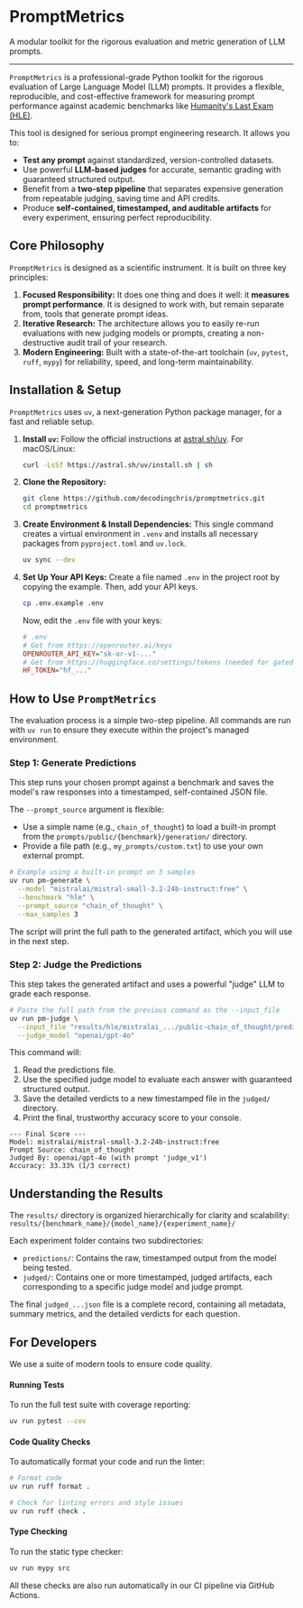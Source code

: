 # PromptMetrics

A modular toolkit for the rigorous evaluation and metric generation of LLM prompts.

---

`PromptMetrics` is a professional-grade Python toolkit for the rigorous evaluation of Large Language Model (LLM) prompts. It provides a flexible, reproducible, and cost-effective framework for measuring prompt performance against academic benchmarks like [Humanity's Last Exam (HLE)](https://huggingface.co/datasets/cais/hle).

This tool is designed for serious prompt engineering research. It allows you to:
-   **Test any prompt** against standardized, version-controlled datasets.
-   Use powerful **LLM-based judges** for accurate, semantic grading with guaranteed structured output.
-   Benefit from a **two-step pipeline** that separates expensive generation from repeatable judging, saving time and API credits.
-   Produce **self-contained, timestamped, and auditable artifacts** for every experiment, ensuring perfect reproducibility.

## Core Philosophy

`PromptMetrics` is designed as a scientific instrument. It is built on three key principles:
1.  **Focused Responsibility:** It does one thing and does it well: it **measures prompt performance**. It is designed to work with, but remain separate from, tools that generate prompt ideas.
2.  **Iterative Research:** The architecture allows you to easily re-run evaluations with new judging models or prompts, creating a non-destructive audit trail of your research.
3.  **Modern Engineering:** Built with a state-of-the-art toolchain (`uv`, `pytest`, `ruff`, `mypy`) for reliability, speed, and long-term maintainability.

## Installation & Setup

`PromptMetrics` uses `uv`, a next-generation Python package manager, for a fast and reliable setup.

1.  **Install `uv`:**
    Follow the official instructions at [astral.sh/uv](https://astral.sh/uv). For macOS/Linux:
    ```bash
    curl -LsSf https://astral.sh/uv/install.sh | sh
    ```

2.  **Clone the Repository:**
    ```bash
    git clone https://github.com/decodingchris/promptmetrics.git
    cd promptmetrics
    ```

3.  **Create Environment & Install Dependencies:**
    This single command creates a virtual environment in `.venv` and installs all necessary packages from `pyproject.toml` and `uv.lock`.
    ```bash
    uv sync --dev
    ```

4.  **Set Up Your API Keys:**
    Create a file named `.env` in the project root by copying the example. Then, add your API keys.
    ```bash
    cp .env.example .env
    ```
    Now, edit the `.env` file with your keys:
    ```ini
    # .env
    # Get from https://openrouter.ai/keys
    OPENROUTER_API_KEY="sk-or-v1-..."
    # Get from https://huggingface.co/settings/tokens (needed for gated datasets)
    HF_TOKEN="hf_..."
    ```

## How to Use `PromptMetrics`

The evaluation process is a simple two-step pipeline. All commands are run with `uv run` to ensure they execute within the project's managed environment.

### Step 1: Generate Predictions

This step runs your chosen prompt against a benchmark and saves the model's raw responses into a timestamped, self-contained JSON file.

The `--prompt_source` argument is flexible:
-   Use a simple name (e.g., `chain_of_thought`) to load a built-in prompt from the `prompts/public/{benchmark}/generation/` directory.
-   Provide a file path (e.g., `my_prompts/custom.txt`) to use your own external prompt.

```bash
# Example using a built-in prompt on 3 samples
uv run pm-generate \
  --model "mistralai/mistral-small-3.2-24b-instruct:free" \
  --benchmark "hle" \
  --prompt_source "chain_of_thought" \
  --max_samples 3
```
The script will print the full path to the generated artifact, which you will use in the next step.

### Step 2: Judge the Predictions

This step takes the generated artifact and uses a powerful "judge" LLM to grade each response.

```bash
# Paste the full path from the previous command as the --input_file
uv run pm-judge \
  --input_file "results/hle/mistralai_.../public-chain_of_thought/predictions/20250808..._predictions.json" \
  --judge_model "openai/gpt-4o"
```
This command will:
1.  Read the predictions file.
2.  Use the specified judge model to evaluate each answer with guaranteed structured output.
3.  Save the detailed verdicts to a new timestamped file in the `judged/` directory.
4.  Print the final, trustworthy accuracy score to your console.

```
--- Final Score ---
Model: mistralai/mistral-small-3.2-24b-instruct:free
Prompt Source: chain_of_thought
Judged By: openai/gpt-4o (with prompt 'judge_v1')
Accuracy: 33.33% (1/3 correct)
```

## Understanding the Results

The `results/` directory is organized hierarchically for clarity and scalability:
`results/{benchmark_name}/{model_name}/{experiment_name}/`

Each experiment folder contains two subdirectories:
-   `predictions/`: Contains the raw, timestamped output from the model being tested.
-   `judged/`: Contains one or more timestamped, judged artifacts, each corresponding to a specific judge model and judge prompt.

The final `judged_...json` file is a complete record, containing all metadata, summary metrics, and the detailed verdicts for each question.

## For Developers

We use a suite of modern tools to ensure code quality.

#### Running Tests

To run the full test suite with coverage reporting:
```bash
uv run pytest --cov
```

#### Code Quality Checks

To automatically format your code and run the linter:
```bash
# Format code
uv run ruff format .

# Check for linting errors and style issues
uv run ruff check .
```

#### Type Checking

To run the static type checker:
```bash
uv run mypy src
```
All these checks are also run automatically in our CI pipeline via GitHub Actions.